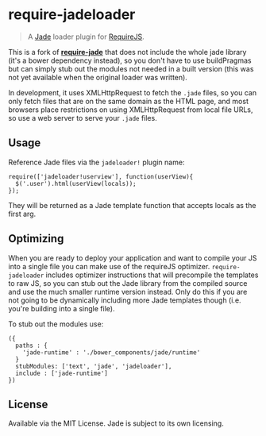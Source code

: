 # require-jadeloader
> A [Jade](http://jade-lang.com/) loader plugin for [RequireJS](http://requirejs.org).

This is a fork of **[require-jade](https://github.com/deedubs/require-jade)** that does not include the whole jade library (it's a bower dependency instead), so you don't have to use buildPragmas but can simply stub out the modules not needed in a built version (this was not yet available when the original loader was written).

In development, it uses XMLHttpRequest to fetch the `.jade` files, so you can only fetch files that are on the same domain as the HTML page, and most browsers place restrictions on using XMLHttpRequest from local file URLs, so use a web server to serve your `.jade` files.

## Usage

Reference Jade files via the `jadeloader!` plugin name:

    require(['jadeloader!userview'], function(userView){
      $('.user').html(userView(locals));
    });

They will be returned as a Jade template function that accepts locals as the first arg.

## Optimizing

When you are ready to deploy your application and want to compile your JS into a single file you can make use of the requireJS optimizer. `require-jadeloader` includes optimizer instructions that will precompile the templates to raw JS, so you can stub out the Jade library from the compiled source and use the much smaller runtime version instead.  Only do this if you are not going to be dynamically including more Jade templates though (i.e. you're building into a single file).

To stub out the modules use:

    ({
      paths : {
        'jade-runtime' : './bower_components/jade/runtime'
      }
      stubModules: ['text', 'jade', 'jadeloader'],
      include : ['jade-runtime']
    })

## License
Available via the MIT License. Jade is subject to its own licensing.